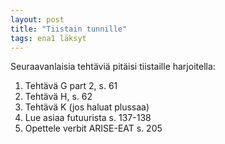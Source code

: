 ```yaml
---
layout: post
title: "Tiistain tunnille"
tags: ena1 läksyt
---
```


Seuraavanlaisia tehtäviä pitäisi tiistaille harjoitella:

1. Tehtävä G part 2, s. 61
2. Tehtävä H, s. 62
3. Tehtävä K (jos haluat plussaa)
4. Lue asiaa futuurista s. 137-138
5. Opettele verbit ARISE-EAT s. 205